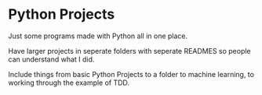 # Python Projects
Just some programs made with Python all in one place. 

Have larger projects in seperate folders with seperate READMES so people can understand what I did. 

Include things from basic Python Projects to a folder to machine learning, to working through the example of TDD.
